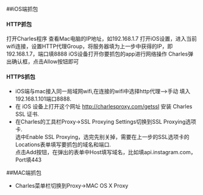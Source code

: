 ##iOS端抓包

#### HTTP抓包
打开Charles程序
查看Mac电脑的IP地址，如192.168.1.7
打开iOS设置，进入当前wifi连接，设置HTTP代理Group，将服务器填为上一步中获得的IP，即192.168.1.7，端口填8888
iOS设备打开你要抓包的app进行网络操作
Charles弹出确认框，点击Allow按钮即可


#### HTTPS抓包
- iOS端与mac接入同一局域网wifi,在连接的wifi中选择http代理-->手动 填入192.168.1.101端口8888.<br>
- 在 iOS 设备上打开这个网址 http://charlesproxy.com/getssl 安装 Charles SSL 证书.<br>
- 在Charles的工具栏Proxy->SSL Proxying Settings切换到SSL Proxying选项卡.<br>选中Enable SSL Proxying，选完先别关掉，需要在上一步的SSL选项卡的Locations表单填写要抓包的域名和端口.<br>点击Add按钮，在弹出的表单中Host填写域名，比如填api.instagram.com，Port填443

##MAC端抓包
- Charles菜单栏切换到Proxy->MAC OS X Proxy